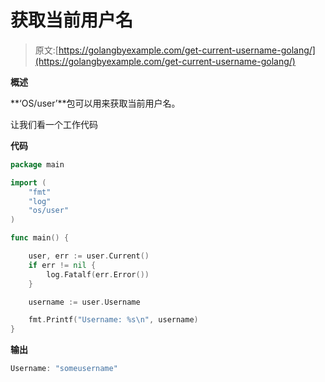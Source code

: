 # 获取当前用户名

> 原文:[https://golangbyexample.com/get-current-username-golang/](https://golangbyexample.com/get-current-username-golang/)

**概述**

**‘OS/user’**包可以用来获取当前用户名。

让我们看一个工作代码

**代码**

```go
package main

import (
	"fmt"
	"log"
	"os/user"
)

func main() {

	user, err := user.Current()
	if err != nil {
		log.Fatalf(err.Error())
	}

	username := user.Username

	fmt.Printf("Username: %s\n", username)
} 
```

**输出**

```go
Username: "someusername"
```
